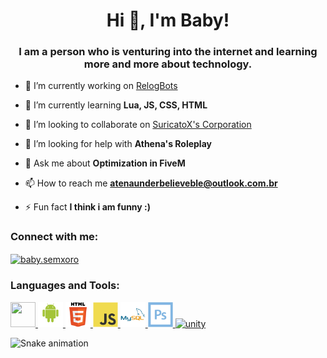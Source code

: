 <h1 align="center">Hi 👋, I'm Baby!</h1>
<h3 align="center">I am a person who is venturing into the internet and learning more and more about technology.</h3>

- 🔭 I’m currently working on [RelogBots](https://dsc.gg/relogbots)

- 🌱 I’m currently learning **Lua, JS, CSS, HTML**

- 👯 I’m looking to collaborate on [SuricatoX's Corporation](https://discord.gg/tqHWCEZ)

- 🤝 I’m looking for help with **Athena's Roleplay**

- 💬 Ask me about **Optimization in FiveM**

- 📫 How to reach me **atenaunderbelieveble@outlook.com.br**

- ⚡ Fun fact **I think i am funny :)**

<h3 align="left">Connect with me:</h3>
<p align="left">
<a href="https://instagram.com/baby.semxoro" target="blank"><img align="center" src="https://raw.githubusercontent.com/rahuldkjain/github-profile-readme-generator/master/src/images/icons/Social/instagram.svg" alt="baby.semxoro" height="30" width="40" /></a>
</p>

<h3 align="left">Languages and Tools:</h3>
<p align="left"> <a href="https://developer.android.com" target="_blank"> <img src="https://upload.wikimedia.org/wikipedia/commons/thumb/c/cf/Lua-Logo.svg/1200px-Lua-Logo.svg.png" width="40" height="40"> <img src="https://raw.githubusercontent.com/devicons/devicon/master/icons/android/android-original-wordmark.svg" alt="android" width="40" height="40"/> </a> <a href="https://www.w3.org/html/" target="_blank"> <img src="https://raw.githubusercontent.com/devicons/devicon/master/icons/html5/html5-original-wordmark.svg" alt="html5" width="40" height="40"/> </a> <a href="https://developer.mozilla.org/en-US/docs/Web/JavaScript" target="_blank"> <img src="https://raw.githubusercontent.com/devicons/devicon/master/icons/javascript/javascript-original.svg" alt="javascript" width="40" height="40"/> </a> <a href="https://www.mysql.com/" target="_blank"> <img src="https://raw.githubusercontent.com/devicons/devicon/master/icons/mysql/mysql-original-wordmark.svg" alt="mysql" width="40" height="40"/> </a> <a href="https://www.photoshop.com/en" target="_blank"> <img src="https://raw.githubusercontent.com/devicons/devicon/master/icons/photoshop/photoshop-line.svg" alt="photoshop" width="40" height="40"/> </a> <a href="https://unity.com/" target="_blank"> <img src="https://www.vectorlogo.zone/logos/unity3d/unity3d-icon.svg" alt="unity" width="40" height="40"/> </a> </p>

![Snake animation](https://github.com/combo0001/combo0001/blob/output/github-contribution-grid-snake.svg)

